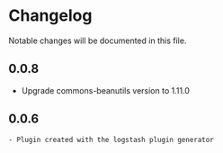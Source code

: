 # Changelog
Notable changes will be documented in this file.
## 0.0.8
- Upgrade commons-beanutils version to 1.11.0

## 0.0.6
	- Plugin created with the logstash plugin generator